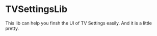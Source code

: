 # TVSettingsLib
This lib can help you finsh the UI of TV Settings easily. And it is a little pretty.
